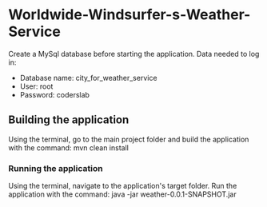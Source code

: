 # Worldwide-Windsurfer-s-Weather-Service
Create a MySql database before starting the application. Data needed to log in:
- Database name: city_for_weather_service
- User: root
- Password: coderslab

## Building the application
Using the terminal, go to the main project folder and build the application with the command: mvn clean install

### Running the application
Using the terminal, navigate to the application's target folder. Run the application with the command: java -jar weather-0.0.1-SNAPSHOT.jar
